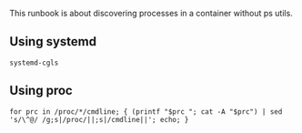 This runbook is about discovering processes in a container without ps utils.

## Using systemd

    systemd-cgls

## Using proc

    for prc in /proc/*/cmdline; { (printf "$prc "; cat -A "$prc") | sed 's/\^@/ /g;s|/proc/||;s|/cmdline||'; echo; }
